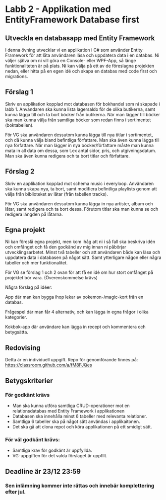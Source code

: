 # Labb 2 - Applikation med EntityFramework Database first
## Utveckla en databasapp med Entity Framework
I denna övning utvecklar vi en applikation i C# som använder Entity Framework
för att låta användaren läsa och uppdatera data i en databas. Ni väljer själva om ni
vill göra en Console- eller WPF-App, så länge funktionaliteten är på plats.
Ni kan välja på ett av de föreslagna projekten nedan, eller hitta på en egen idé och
skapa en databas med code first och migrations.
## Förslag 1
Skriv en applikation kopplad mot databasen för bokhandel som ni skapade i labb 1.
Användaren ska kunna lista lagersaldo för de olika butikerna, samt
kunna lägga till och ta bort böcker från butikerna. När man lägger till böcker ska
man kunna välja från samtliga böcker som redan finns i sortimentet (boktabellen).

För VG ska användaren dessutom kunna lägga till nya titlar i sortimentet,
och då kunna välja bland befintliga författare. Man ska även kunna lägga till nya
författare. När man lägger in nya böcker/författare måste man kunna mata in all
data om dessa, som t.ex antal sidor, pris, och utgivningsdatum. Man ska även
kunna redigera och ta bort titlar och författare.
## Förslag 2
Skriv en applikation kopplad mot schema music i everyloop.
Användaren ska kunna skapa nya, ta bort, samt modifiera befintliga
playlists genom att välja från biblioteket av låtar (från tabellen tracks).

För VG ska användaren dessutom kunna lägga in nya artister, album och
låtar, samt redigera och ta bort dessa. Förutom titlar ska man kunna se och
redigera längden på låtarna. 
## Egna projekt
Ni kan föreslå egna projekt, men kom ihåg att ni i så fall ska beskriva idén och
omfånget och få den godkänd av mig innan ni påbörjar utvecklingsarbetet.
Minst två tabeller och att användaren både kan läsa
och uppdatera data i databasen på något sätt.
Samt ytterligare någon eller några tabeller och mer funktionalitet.

För VG se förslag 1 och 2 ovan för att få en idé om hur stort omfånget på projektet bör vara. (Överenskommelse krävs)

Några förslag på idéer:

App där man kan bygga ihop lekar av pokemon-/magic-kort från en databas.

Frågespel där man får 4 alternativ, och kan lägga in egna frågor i olika kategorier.

Kokbok-app där användare kan lägga in recept och kommentera och betygsätta. 

## Redovising
Detta är en individuell uppgift. Repo för genomförande finnes på: https://classroom.github.com/a/fM8FJQes

## Betygskriterier

### För godkänt krävs

* Man ska kunna utföra samtliga CRUD-operationer mot en relationsdatabas med Entity Framework i applikationen
* Databasen ska innehålla minst 6 tabeller med relevanta relationer. 
* Samtliga 6 tabeller ska på något sätt användas i applikaitonen.
* Det ska gå att clona repot och köra applikationen på ett smidigt sätt.

### För väl godkänt krävs:

* Samtliga krav för godkänt är uppfyllda.
* VG-uppgiften för det valda förslaget är uppfllt.

## Deadline är 23/12 23:59
### Sen inlämning kommer inte rättas och  innebär komplettering efter jul.